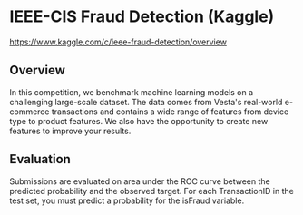 # IEEE-CIS Fraud Detection (Kaggle)
https://www.kaggle.com/c/ieee-fraud-detection/overview

## Overview
In this competition, we benchmark machine learning models on a challenging large-scale dataset. The data comes from Vesta's real-world e-commerce transactions and contains a wide range of features from device type to product features. We also have the opportunity to create new features to improve your results.

## Evaluation
Submissions are evaluated on area under the ROC curve between the predicted probability and the observed target.
For each TransactionID in the test set, you must predict a probability for the isFraud variable.
